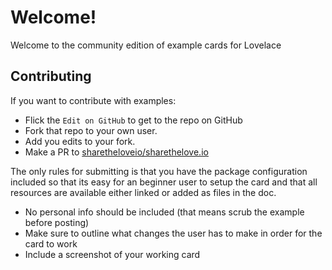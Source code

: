 # Welcome!

Welcome to the community edition of example cards for Lovelace

## Contributing

 If you want to contribute with examples:
 
 - Flick the `Edit on GitHub` to get to the repo on GitHub
 - Fork that repo to your own user.
 - Add you edits to your fork.
 - Make a PR to [sharetheloveio/sharethelove.io]()
  
The only rules for submitting is that you have the package configuration included so that its easy for an beginner user to setup the card and that all resources are available either linked or added as files in the doc.

* No personal info should be included \(that means scrub the example before posting\)
* Make sure to outline what changes the user has to make in order for the card to work
* Include a screenshot of your working card 

